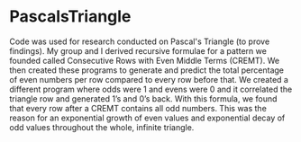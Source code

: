 # PascalsTriangle
Code was used for research conducted on Pascal's Triangle (to prove findings). 
My group and I derived recursive formulae for a pattern we founded called Consecutive Rows with Even Middle Terms (CREMT).
We then created these programs to generate and predict the total percentage of even numbers per row compared to every row before that. 
We created a different program where odds were 1 and evens were 0 and it correlated the triangle row and generated 1’s and 0’s back. 
With this formula, we found that every row after a CREMT contains all odd numbers. This was the reason for an exponential growth of even values and exponential decay of odd values throughout the whole, infinite triangle. 
